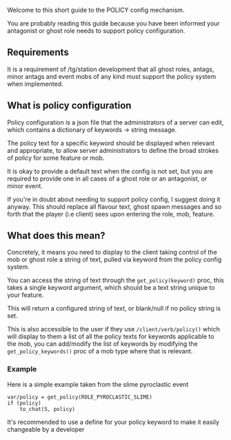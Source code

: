 Welcome to this short guide to the POLICY config mechanism.

You are probably reading this guide because you have been informed your antagonist or ghost role needs to support policy configuration.

## Requirements
It is a requirement of /tg/station development that all ghost roles, antags, minor antags and event mobs of any kind must support the policy system when implemented.

## What is policy configuration
Policy configuration is a json file that the administrators of a server can edit, which contains a dictionary of keywords -> string message.

The policy text for a specific keyword should be displayed when relevant and appropriate, to allow server administrators to define the broad strokes of policy for some feature or mob.

It is okay to provide a default text when the config is not set, but you are required to provide one in all cases of a ghost role or an antagonist, or minor event.

If you're in doubt about needing to support policy config, I suggest doing it anyway. This should replace all flavour text, ghost spawn messages and so forth that the player (i.e client) sees upon entering the role, mob, feature.

## What does this mean?

Concretely, it means you need to display to the client taking control of the mob or ghost role a string of text, pulled via keyword from the policy config system.

You can access the string of text through the `get_policy(keyword)` proc, this takes a single keyword argument, which should be a text string unique to your feature.

This will return a configured string of text, or blank/null if no policy string is set.

This is also accessible to the user if they use `/client/verb/policy()` which will display to them a list of all the policy texts for keywords applicable to the mob, you can add/modify the list of keywords by modifying the `get_policy_keywords()` proc of a mob type where that is relevant.

### Example
Here is a simple example taken from the slime pyroclastic event
```
var/policy = get_policy(ROLE_PYROCLASTIC_SLIME)
if (policy)
	to_chat(S, policy)
```
It's recommended to use a define for your policy keyword to make it easily changeable by a developer
